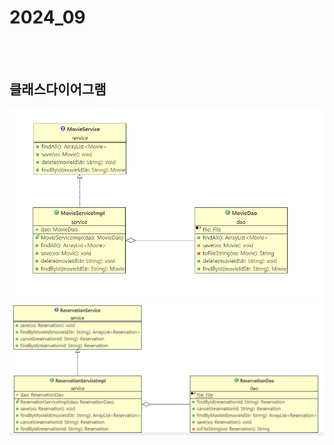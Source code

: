 ﻿# 2024_09




<br><br>
## 클래스다이어그램
<img src="./img/movieservice.png">
<img src="./img/ReservationService.png">


